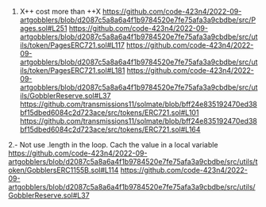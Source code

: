 1. X++ cost more than ++X
https://github.com/code-423n4/2022-09-artgobblers/blob/d2087c5a8a6a4f1b9784520e7fe75afa3a9cbdbe/src/Pages.sol#L251
https://github.com/code-423n4/2022-09-artgobblers/blob/d2087c5a8a6a4f1b9784520e7fe75afa3a9cbdbe/src/utils/token/PagesERC721.sol#L117
https://github.com/code-423n4/2022-09-artgobblers/blob/d2087c5a8a6a4f1b9784520e7fe75afa3a9cbdbe/src/utils/token/PagesERC721.sol#L181
https://github.com/code-423n4/2022-09-artgobblers/blob/d2087c5a8a6a4f1b9784520e7fe75afa3a9cbdbe/src/utils/GobblerReserve.sol#L37
https://github.com/transmissions11/solmate/blob/bff24e835192470ed38bf15dbed6084c2d723ace/src/tokens/ERC721.sol#L101
https://github.com/transmissions11/solmate/blob/bff24e835192470ed38bf15dbed6084c2d723ace/src/tokens/ERC721.sol#L164

2.- Not use <array>.length in the loop. Cach the value in a local variable
https://github.com/code-423n4/2022-09-artgobblers/blob/d2087c5a8a6a4f1b9784520e7fe75afa3a9cbdbe/src/utils/token/GobblersERC1155B.sol#L114
https://github.com/code-423n4/2022-09-artgobblers/blob/d2087c5a8a6a4f1b9784520e7fe75afa3a9cbdbe/src/utils/GobblerReserve.sol#L37

